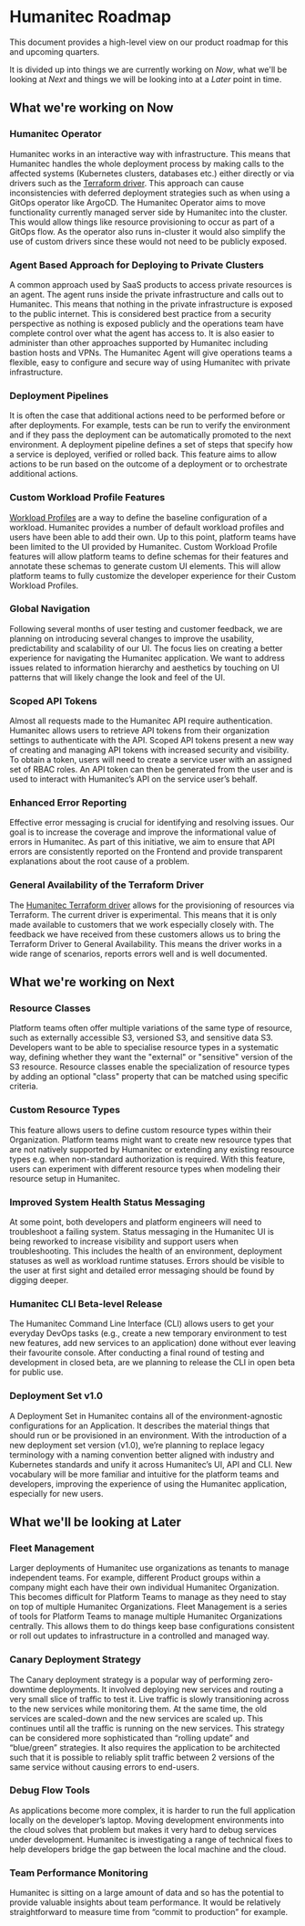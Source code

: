 # Humanitec Roadmap

This document provides a high-level view on our product roadmap for this and upcoming quarters.

It is divided up into things we are currently working on *Now*, what we'll be looking at *Next* and things we will be looking into at a *Later* point in time.

## What we're working on Now

### Humanitec Operator

Humanitec works in an interactive way with infrastructure. This means that Humanitec handles the whole deployment process by making calls to the affected systems (Kubernetes clusters, databases etc.) either directly or via drivers such as the [Terraform driver](https://docs.humanitec.com/integrations/resource-drivers/terraform). This approach can cause inconsistencies with deferred deployment strategies such as when using a GitOps operator like ArgoCD. The Humanitec Operator aims to move functionality currently managed server side by Humanitec into the cluster. This would allow things like resource provisioning to occur as part of a GitOps flow. As the operator also runs in-cluster it would also simplify the use of custom drivers since these would not need to be publicly exposed.

### Agent Based Approach for Deploying to Private Clusters

A common approach used by SaaS products to access private resources is an agent. The agent runs inside the private infrastructure and calls out to Humanitec. This means that nothing in the private infrastructure is exposed to the public internet. This is considered best practice from a security perspective as nothing is exposed publicly and the operations team have complete control over what the agent has access to. It is also easier to administer than other approaches supported by Humanitec including bastion hosts and VPNs. The Humanitec Agent will give operations teams a flexible, easy to configure and secure way of using Humanitec with private infrastructure.

### Deployment Pipelines

It is often the case that additional actions need to be performed before or after deployments. For example, tests can be run to verify the environment and if they pass the deployment can be automatically promoted to the next environment. A deployment pipeline defines a set of steps that specify how a service is deployed, verified or rolled back. This feature aims to allow actions to be run based on the outcome of a deployment or to orchestrate additional actions.

### Custom Workload Profile Features

[Workload Profiles](https://docs.humanitec.com/reference/workload-profiles) are a way to define the baseline configuration of a workload. Humanitec provides a number of default workload profiles and users have been able to add their own. Up to this point, platform teams have been limited to the UI provided by Humanitec. Custom Workload Profile features will allow platform teams to define schemas for their features and annotate these schemas to generate custom UI elements. This will allow platform teams to fully customize the developer experience for their Custom Workload Profiles.

### Global Navigation

Following several months of user testing and customer feedback, we are planning on introducing several changes to improve the usability, predictability and scalability of our UI. The focus lies on creating a better experience for navigating the Humanitec application. We want to address issues related to information hierarchy and aesthetics by touching on UI patterns that will likely change the look and feel of the UI.

### Scoped API Tokens

Almost all requests made to the Humanitec API require authentication. Humanitec allows users to retrieve API tokens from their organization settings to authenticate with the API. Scoped API tokens present a new way of creating and managing API tokens with increased security and visibility. To obtain a token, users will need to create a service user with an assigned set of RBAC roles. An API token can then be generated from the user and is used to interact with Humanitec’s API on the service user’s behalf.

### Enhanced Error Reporting

Effective error messaging is crucial for identifying and resolving issues. Our goal is to increase the coverage and improve the informational value of errors in Humanitec. As part of this initiative, we aim to ensure that API errors are consistently reported on the Frontend and provide transparent explanations about the root cause of a problem.

### General Availability of the Terraform Driver

The [Humanitec Terraform driver](https://docs.humanitec.com/integrations/resource-drivers/terraform) allows for the provisioning of resources via Terraform. The current driver is experimental. This means that it is only made available to customers that we work especially closely with. The feedback we have received from these customers allows us to bring the Terraform Driver to General Availability. This means the driver works in a wide range of scenarios, reports errors well and is well documented.

## What we're working on Next

### Resource Classes

Platform teams often offer multiple variations of the same type of resource, such as externally accessible S3, versioned S3, and sensitive data S3. Developers want to be able to specialise resource types in a systematic way, defining whether they want the "external" or "sensitive" version of the S3 resource. Resource classes enable the specialization of resource types by adding an optional "class" property that can be matched using specific criteria.

### Custom Resource Types

This feature allows users to define custom resource types within their Organization. Platform teams might want to create new resource types that are not natively supported by Humanitec or extending any existing resource types e.g. when non-standard authorization is required. With this feature, users can experiment with different resource types when modeling their resource setup in Humanitec.

### Improved System Health Status Messaging

At some point, both developers and platform engineers will need to troubleshoot a failing system. Status messaging in the Humanitec UI is being reworked to increase visibility and support users when troubleshooting. This includes the health of an environment, deployment statuses as well as workload runtime statuses. Errors should be visible to the user at first sight and detailed error messaging should be found by digging deeper.

### Humanitec CLI Beta-level Release

The Humanitec Command Line Interface (CLI) allows users to get your everyday DevOps tasks (e.g., create a new temporary environment to test new features, add new services to an application) done without ever leaving their favourite console. After conducting a final round of testing and development in closed beta, are we planning to release the CLI in open beta for public use.

### Deployment Set v1.0

A Deployment Set in Humanitec contains all of the environment-agnostic configurations for an Application. It describes the material things that should run or be provisioned in an environment. With the introduction of a new deployment set version (v1.0), we’re planning to replace legacy terminology with a naming convention better aligned with industry and Kubernetes standards and unify it across Humanitec’s UI, API and CLI. New vocabulary will be more familiar and intuitive for the platform teams and developers, improving the experience of using the Humanitec application, especially for new users.

## What we'll be looking at Later

### Fleet Management

Larger deployments of Humanitec use organizations as tenants to manage independent teams. For example, different Product groups within a company might each have their own individual Humanitec Organization. This becomes difficult for Platform Teams to manage as they need to stay on top of multiple Humanitec Organizations. Fleet Management is a series of tools for Platform Teams to manage multiple Humanitec Organizations centrally. This allows them to do things keep base configurations consistent or roll out updates to infrastructure in a controlled and managed way.

### Canary Deployment Strategy

The Canary deployment strategy is a popular way of performing zero-downtime deployments. It involved deploying new services and routing a very small slice of traffic to test it. Live traffic is slowly transitioning across to the new services while monitoring them. At the same time, the old services are scaled-down and the new services are scaled up. This continues until all the traffic is running on the new services. This strategy can be considered more sophisticated than “rolling update” and “blue/green” strategies. It also requires the application to be architected such that it is possible to reliably split traffic between 2 versions of the same service without causing errors to end-users.

### Debug Flow Tools

As applications become more complex, it is harder to run the full application locally on the developer’s laptop. Moving development environments into the cloud solves that problem but makes it very hard to debug services under development. Humanitec is investigating a range of technical fixes to help developers bridge the gap between the local machine and the cloud.

### Team Performance Monitoring

Humanitec is sitting on a large amount of data and so has the potential to provide valuable insights about team performance. It would be relatively straightforward to measure time from “commit to production” for example.

